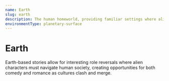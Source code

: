 ```yaml
---
name: Earth
slug: earth
description: The human homeworld, providing familiar settings where aliens must adapt to human culture and customs.
environmentType: planetary-surface
---
```


# Earth

Earth-based stories allow for interesting role reversals where alien characters must navigate human society, creating opportunities for both comedy and romance as cultures clash and merge.